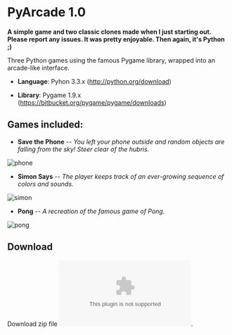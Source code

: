 PyArcade 1.0
========

**A simple game and two classic clones made when I just starting out. Please report any issues. It was pretty enjoyable. Then again,
it's Python ;)**

Three Python games using the famous Pygame library, wrapped into an arcade-like interface.

- **Language**: Pyhon 3.3.x (http://python.org/download)

- **Library**: Pygame 1.9.x (https://bitbucket.org/pygame/pygame/downloads)

Games included:
--------

- **Save the Phone** -- *You left your phone outside and random objects are falling from the sky!* 
                        *Steer clear of the hubris.*

![phone](https://dl.dropboxusercontent.com/u/47358139/save_phone.png)

- **Simon Says** -- *The player keeps track of an ever-growing sequence of colors and sounds.*

![simon](https://dl.dropboxusercontent.com/u/47358139/simon.gif)

- **Pong** -- *A recreation of the famous game of Pong.*

![pong](https://dl.dropboxusercontent.com/u/47358139/pong_new.png)

Download
--------
Download zip file ![here](https://www.dropbox.com/s/y45qn65j5or2blb/pyarcade.zip).
